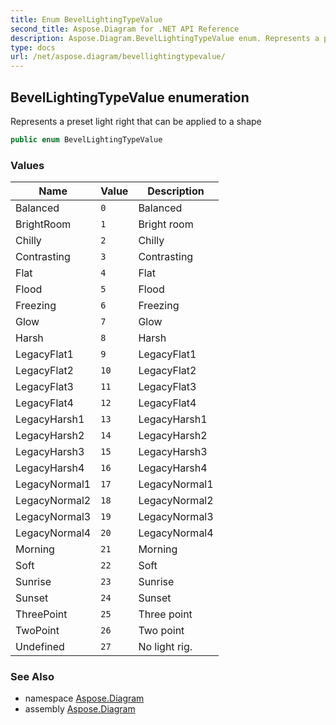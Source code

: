 ```yaml
---
title: Enum BevelLightingTypeValue
second_title: Aspose.Diagram for .NET API Reference
description: Aspose.Diagram.BevelLightingTypeValue enum. Represents a preset light right that can be applied to a shape
type: docs
url: /net/aspose.diagram/bevellightingtypevalue/
---
```

## BevelLightingTypeValue enumeration

Represents a preset light right that can be applied to a shape

```csharp
public enum BevelLightingTypeValue
```

### Values

| Name | Value | Description |
| --- | --- | --- |
| Balanced | `0` | Balanced |
| BrightRoom | `1` | Bright room |
| Chilly | `2` | Chilly |
| Contrasting | `3` | Contrasting |
| Flat | `4` | Flat |
| Flood | `5` | Flood |
| Freezing | `6` | Freezing |
| Glow | `7` | Glow |
| Harsh | `8` | Harsh |
| LegacyFlat1 | `9` | LegacyFlat1 |
| LegacyFlat2 | `10` | LegacyFlat2 |
| LegacyFlat3 | `11` | LegacyFlat3 |
| LegacyFlat4 | `12` | LegacyFlat4 |
| LegacyHarsh1 | `13` | LegacyHarsh1 |
| LegacyHarsh2 | `14` | LegacyHarsh2 |
| LegacyHarsh3 | `15` | LegacyHarsh3 |
| LegacyHarsh4 | `16` | LegacyHarsh4 |
| LegacyNormal1 | `17` | LegacyNormal1 |
| LegacyNormal2 | `18` | LegacyNormal2 |
| LegacyNormal3 | `19` | LegacyNormal3 |
| LegacyNormal4 | `20` | LegacyNormal4 |
| Morning | `21` | Morning |
| Soft | `22` | Soft |
| Sunrise | `23` | Sunrise |
| Sunset | `24` | Sunset |
| ThreePoint | `25` | Three point |
| TwoPoint | `26` | Two point |
| Undefined | `27` | No light rig. |

### See Also

* namespace [Aspose.Diagram](../../aspose.diagram/)
* assembly [Aspose.Diagram](../../)


